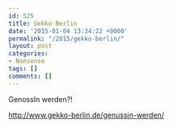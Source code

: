 ```yaml
---
id: 525
title: Gekko Berlin
date: '2015-01-04 13:34:22 +0000'
permalink: "/2015/gekko-berlin/"
layout: post
categories:
- Nonsense
tags: []
comments: []
---
```

GenossIn werden?!

<http://www.gekko-berlin.de/genussin-werden/>